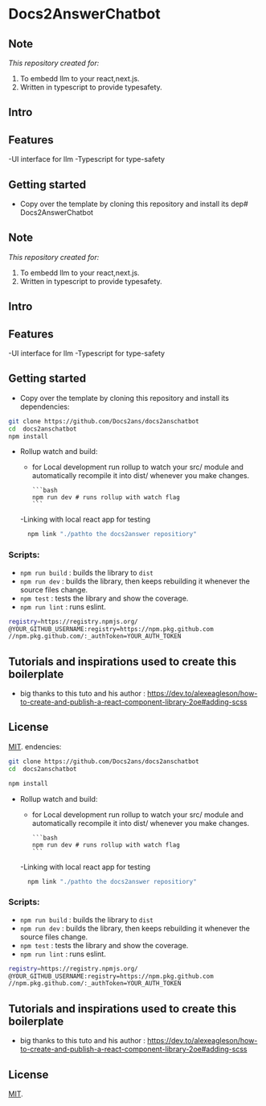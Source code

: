 # Docs2AnswerChatbot

## Note

_This repository created for:_

1. To embedd llm to your react,next.js.
2. Written in typescript to provide typesafety.

## Intro

## Features

-UI interface for llm
-Typescript for type-safety


## Getting started

- Copy over the template by cloning this repository and install its dep# Docs2AnswerChatbot

## Note

_This repository created for:_

1. To embedd llm to your react,next.js.
2. Written in typescript to provide typesafety.

## Intro

## Features

-UI interface for llm
-Typescript for type-safety


## Getting started

- Copy over the template by cloning this repository and install its dependencies:

```bash
git clone https://github.com/Docs2ans/docs2anschatbot
cd  docs2anschatbot
npm install
```

- Rollup watch and build:

  - for Local development run rollup to watch your src/ module and automatically recompile it into dist/ whenever you make changes.

        ```bash
        npm run dev # runs rollup with watch flag
        ```

  -Linking with local react app for testing

  ```bash
    npm link "./pathto the docs2answer repositiory"
  ```

### Scripts:

- `npm run build` : builds the library to `dist`
- `npm run dev` : builds the library, then keeps rebuilding it whenever the source files change.
- `npm test` : tests the library and show the coverage.
- `npm run lint` : runs eslint.

```bash
registry=https://registry.npmjs.org/
@YOUR_GITHUB_USERNAME:registry=https://npm.pkg.github.com
//npm.pkg.github.com/:_authToken=YOUR_AUTH_TOKEN
```

## Tutorials and inspirations used to create this boilerplate

- big thanks to this tuto and his author : https://dev.to/alexeagleson/how-to-create-and-publish-a-react-component-library-2oe#adding-scss

## License

[MIT](LICENSE).
endencies:

```bash
git clone https://github.com/Docs2ans/docs2anschatbot
cd  docs2anschatbot

npm install
```

- Rollup watch and build:

  - for Local development run rollup to watch your src/ module and automatically recompile it into dist/ whenever you make changes.

        ```bash
        npm run dev # runs rollup with watch flag
        ```

  -Linking with local react app for testing

  ```bash
    npm link "./pathto the docs2answer repositiory"
  ```

### Scripts:

- `npm run build` : builds the library to `dist`
- `npm run dev` : builds the library, then keeps rebuilding it whenever the source files change.
- `npm test` : tests the library and show the coverage.
- `npm run lint` : runs eslint.

```bash
registry=https://registry.npmjs.org/
@YOUR_GITHUB_USERNAME:registry=https://npm.pkg.github.com
//npm.pkg.github.com/:_authToken=YOUR_AUTH_TOKEN
```

## Tutorials and inspirations used to create this boilerplate

- big thanks to this tuto and his author : https://dev.to/alexeagleson/how-to-create-and-publish-a-react-component-library-2oe#adding-scss

## License

[MIT](LICENSE).
